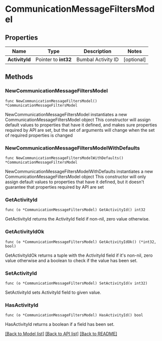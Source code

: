 # CommunicationMessageFiltersModel

## Properties

Name | Type | Description | Notes
------------ | ------------- | ------------- | -------------
**ActivityId** | Pointer to **int32** | Bumbal Activity ID | [optional] 

## Methods

### NewCommunicationMessageFiltersModel

`func NewCommunicationMessageFiltersModel() *CommunicationMessageFiltersModel`

NewCommunicationMessageFiltersModel instantiates a new CommunicationMessageFiltersModel object
This constructor will assign default values to properties that have it defined,
and makes sure properties required by API are set, but the set of arguments
will change when the set of required properties is changed

### NewCommunicationMessageFiltersModelWithDefaults

`func NewCommunicationMessageFiltersModelWithDefaults() *CommunicationMessageFiltersModel`

NewCommunicationMessageFiltersModelWithDefaults instantiates a new CommunicationMessageFiltersModel object
This constructor will only assign default values to properties that have it defined,
but it doesn't guarantee that properties required by API are set

### GetActivityId

`func (o *CommunicationMessageFiltersModel) GetActivityId() int32`

GetActivityId returns the ActivityId field if non-nil, zero value otherwise.

### GetActivityIdOk

`func (o *CommunicationMessageFiltersModel) GetActivityIdOk() (*int32, bool)`

GetActivityIdOk returns a tuple with the ActivityId field if it's non-nil, zero value otherwise
and a boolean to check if the value has been set.

### SetActivityId

`func (o *CommunicationMessageFiltersModel) SetActivityId(v int32)`

SetActivityId sets ActivityId field to given value.

### HasActivityId

`func (o *CommunicationMessageFiltersModel) HasActivityId() bool`

HasActivityId returns a boolean if a field has been set.


[[Back to Model list]](../README.md#documentation-for-models) [[Back to API list]](../README.md#documentation-for-api-endpoints) [[Back to README]](../README.md)


